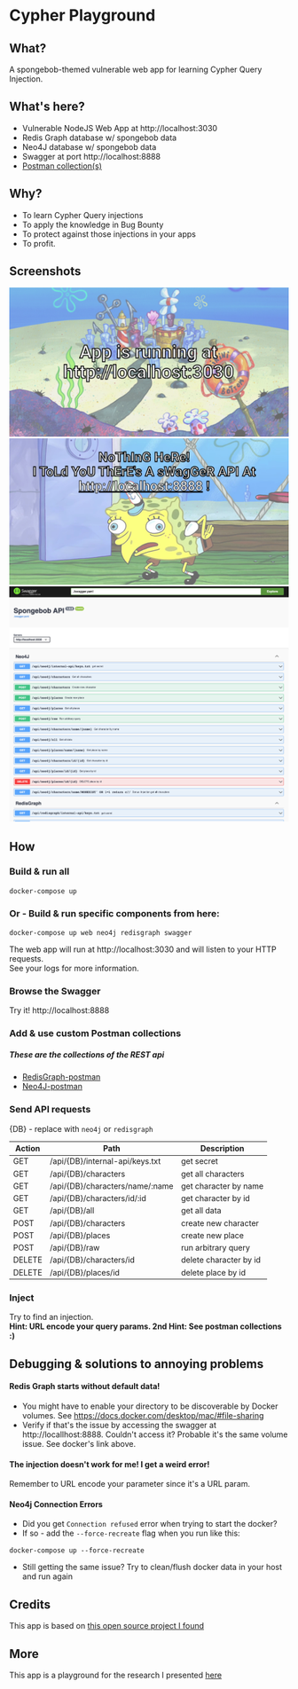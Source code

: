 
# Cypher Playground

## What?

A spongebob-themed vulnerable web app for learning Cypher Query Injection.
<br>

## What's here?
- Vulnerable NodeJS Web App at http://localhost:3030
- Redis Graph database w/ spongebob data
- Neo4J database w/ spongebob data 
- Swagger at port http://localhost:8888
- [Postman collection(s)](https://github.com/noypearl/cypher-playground/postman)

## Why?

- To learn Cypher Query injections
- To apply the knowledge in Bug Bounty
- To protect against those injections in your apps
- To profit.

## Screenshots
![homepage](/screenshots/homepage.png?raw=true)
![error](/screenshots/404.png?raw=true)
![swagger](/screenshots/swagger.png?raw=true)

## How
### Build & run all 
```
docker-compose up
```

### Or - Build & run specific components from here: 
```
docker-compose up web neo4j redisgraph swagger
```
The web app will run at http://localhost:3030 and will listen to your HTTP requests.
<br> 
See your logs for more information.
### Browse the Swagger
Try it! http://localhost:8888

### Add & use custom Postman collections 
##### These are the collections of the REST api
- [RedisGraph-postman](https://github.com/noypearl/cypher-playground/postman/redisgraph-spongebob.postman_collection) 
- [Neo4J-postman](https://github.com/noypearl/cypher-playground/postman/neo4j-spongebob.postman_collection)

### Send API requests
{DB} - replace with `neo4j` or `redisgraph`

Action | Path | Description 
--- | --- | ---  
GET | /api/{DB}/internal-api/keys.txt | get secret
GET | /api/{DB}/characters | get all characters
GET | /api/{DB}/characters/name/:name | get character by name
GET | /api/{DB}/characters/id/:id | get character by id
GET | /api/{DB}/all | get all data
POST | /api/{DB}/characters | create new character
POST | /api/{DB}/places | create new place
POST | /api/{DB}/raw | run arbitrary query
DELETE | /api/{DB}/characters/id | delete character by id
DELETE | /api/{DB}/places/id | delete place by id

### Inject
Try to find an injection. 
<br> 
**Hint: URL encode your query params. 2nd Hint: See postman collections :)**

## Debugging & solutions to annoying problems
#### Redis Graph starts without default data!
- You might have to enable your directory to be discoverable by Docker volumes. 
See https://docs.docker.com/desktop/mac/#file-sharing
- Verify if that's the issue by accessing the swagger at http://locallhost:8888. Couldn't access it? Probable it's the same volume issue. See docker's link above. 

#### The injection doesn't work for me! I get a weird error!
Remember to URL encode your parameter since it's a URL param.

#### Neo4j Connection Errors
- Did you get `Connection refused` error when trying to start the docker?
- If so - add the `--force-recreate` flag when you run like this:
```
docker-compose up --force-recreate
``` 
- Still getting the same issue? Try to clean/flush docker data in your host and run again

## Credits
This app is based on [this open source project I found](https://github.com/morkin1792/CIWA)

## More
This app is a playground for the research I presented [here](https://bsidestlv.com/agenda/cypher_query_injection___the_new__sql_injection__we_aren_t_aware_of/)
